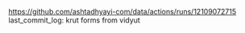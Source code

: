 https://github.com/ashtadhyayi-com/data/actions/runs/12109072715
last_commit_log: krut forms from vidyut